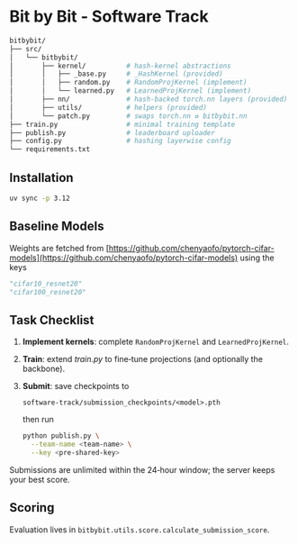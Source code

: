 # Bit by Bit - Software Track

```bash
bitbybit/
├── src/
│   └── bitbybit/
│       ├── kernel/          # hash‑kernel abstractions
│       │   ├── _base.py     # _HashKernel (provided)
│       │   ├── random.py    # RandomProjKernel (implement)
│       │   └── learned.py   # LearnedProjKernel (implement)
│       ├── nn/              # hash‑backed torch.nn layers (provided)
│       ├── utils/           # helpers (provided)
│       └── patch.py         # swaps torch.nn ⇄ bitbybit.nn
├── train.py                 # minimal training template
├── publish.py               # leaderboard uploader
├── config.py                # hashing layerwise config
└── requirements.txt
```

## Installation

```bash
uv sync -p 3.12
```

## Baseline Models

Weights are fetched from [https://github.com/chenyaofo/pytorch-cifar-models](https://github.com/chenyaofo/pytorch-cifar-models) using the keys

```python
"cifar10_resnet20"
"cifar100_resnet20"
```

## Task Checklist

1. **Implement kernels**: complete `RandomProjKernel` and `LearnedProjKernel`.
2. **Train**: extend *train.py* to fine‑tune projections (and optionally the backbone).
3. **Submit**: save checkpoints to

   ```text
   software-track/submission_checkpoints/<model>.pth
   ```
   
   then run

   ```bash
   python publish.py \
     --team-name <team-name> \
     --key <pre-shared-key>  
   ```

Submissions are unlimited within the 24‑hour window; the server keeps your best score.

## Scoring

Evaluation lives in `bitbybit.utils.score.calculate_submission_score`.

